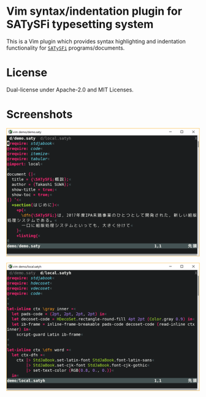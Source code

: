 # Vim syntax/indentation plugin for SATySFi typesetting system

This is a Vim plugin which provides syntax highlighting and indentation functionality for [`SATySFi`](https://github.com/gfngfn/SATySFi/) programs/documents.

# License

Dual-license under Apache-2.0 and MIT Licenses.

# Screenshots

![Screenshot of `demo.saty`](img/screenshot1.png?raw=true)

![Screenshot of `local.satyh`](img/screenshot2.png?raw=true)
